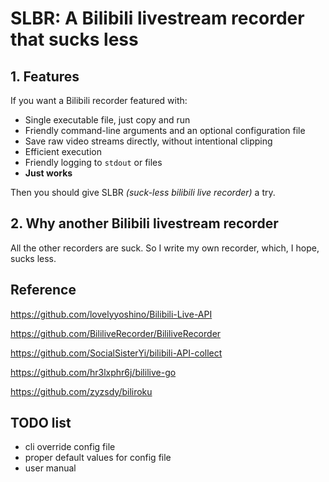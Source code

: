 # SLBR: A Bilibili livestream recorder that sucks less

## 1. Features

If you want a Bilibili recorder featured with:

- Single executable file, just copy and run
- Friendly command-line arguments and an optional configuration file
- Save raw video streams directly, without intentional clipping
- Efficient execution
- Friendly logging to `stdout` or files
- **Just works**

Then you should give SLBR *(suck-less bilibili live recorder)* a try.

## 2. Why another Bilibili livestream recorder

All the other recorders are suck. So I write my own recorder, which, I hope, sucks less.

## Reference

https://github.com/lovelyyoshino/Bilibili-Live-API

https://github.com/BililiveRecorder/BililiveRecorder

https://github.com/SocialSisterYi/bilibili-API-collect

https://github.com/hr3lxphr6j/bililive-go

https://github.com/zyzsdy/biliroku

## TODO list

- cli override config file
- proper default values for config file
- user manual
